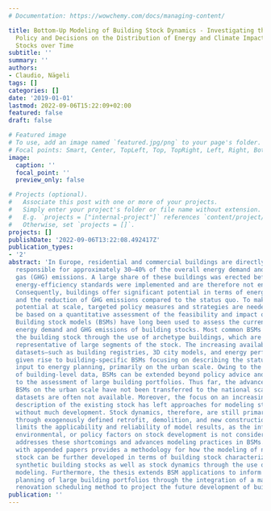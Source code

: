 ```yaml
---
# Documentation: https://wowchemy.com/docs/managing-content/

title: Bottom-Up Modeling of Building Stock Dynamics - Investigating the Effect of
  Policy and Decisions on the Distribution of Energy and Climate Impacts in Building
  Stocks over Time
subtitle: ''
summary: ''
authors:
- Claudio, Nägeli
tags: []
categories: []
date: '2019-01-01'
lastmod: 2022-09-06T15:22:09+02:00
featured: false
draft: false

# Featured image
# To use, add an image named `featured.jpg/png` to your page's folder.
# Focal points: Smart, Center, TopLeft, Top, TopRight, Left, Right, BottomLeft, Bottom, BottomRight.
image:
  caption: ''
  focal_point: ''
  preview_only: false

# Projects (optional).
#   Associate this post with one or more of your projects.
#   Simply enter your project's folder or file name without extension.
#   E.g. `projects = ["internal-project"]` references `content/project/deep-learning/index.md`.
#   Otherwise, set `projects = []`.
projects: []
publishDate: '2022-09-06T13:22:08.492417Z'
publication_types:
- '2'
abstract: 'In Europe, residential and commercial buildings are directly and indirectly
  responsible for approximately 30–40% of the overall energy demand and emitted greenhouse
  gas (GHG) emissions. A large share of these buildings was erected before minimum
  energy-efficiency standards were implemented and are therefore not energy- or carbon-efficient.
  Consequently, buildings offer significant potential in terms of energy efficiency
  and the reduction of GHG emissions compared to the status quo. To make use of this
  potential at scale, targeted policy measures and strategies are needed that should
  be based on a quantitative assessment of the feasibility and impact of these measures.
  Building stock models (BSMs) have long been used to assess the current and future
  energy demand and GHG emissions of building stocks. Most common BSMs characterize
  the building stock through the use of archetype buildings, which are taken to be
  representative of large segments of the stock. The increasing availability of disaggregated
  datasets—such as building registries, 3D city models, and energy performance certificates—has
  given rise to building-specific BSMs focusing on describing the status quo as an
  input to energy planning, primarily on the urban scale. Owing to the availability
  of building-level data, BSMs can be extended beyond policy advice and urban planning,
  to the assessment of large building portfolios. Thus far, the advances made in building-specific
  BSMs on the urban scale have not been transferred to the national scale, where such
  datasets are often not available. Moreover, the focus on an increasingly detailed
  description of the existing stock has left approaches for modeling stock dynamics
  without much development. Stock dynamics, therefore, are still primarily modeled
  through exogenously defined retrofit, demolition, and new construction rates. This
  limits the applicability and reliability of model results, as the influence of economic,
  environmental, or policy factors on stock development is not considered. This thesis
  addresses these shortcomings and advances modeling practices in BSMs. The thesis
  with appended papers provides a methodology for how the modeling of national building
  stock can be further developed in terms of building stock characterization through
  synthetic building stocks as well as stock dynamics through the use of agent-based
  modeling. Furthermore, the thesis extends BSM applications to inform the strategic
  planning of large building portfolios through the integration of a maintenance and
  renovation scheduling method to project the future development of building portfolios.  '
publication: ''
---
```

